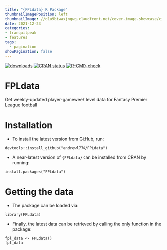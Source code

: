 ```yaml
---
title: "{FPLdata} R Package"
thumbnailImagePosition: left
thumbnailImage: //d1u9biwaxjngwg.cloudfront.net/cover-image-showcase/city-750.jpg
date: 2021-12-23
categories:
- tranquilpeak
- features
tags:
  - pagination
showPagination: false
---
```



<!-- badges: start -->
[![downloads](https://cranlogs.r-pkg.org/badges/FPLdata)](downloads)
[![CRAN status](https://www.r-pkg.org/badges/version/FPLdata)](https://CRAN.R-project.org/package=FPLdata)
[![R-CMD-check](https://github.com/andrewl776/FPLdata/workflows/R-CMD-check/badge.svg)](https://github.com/andrewl776/FPLdata/actions)
<!-- badges: end -->

# FPLdata
Get weekly-updated player-gameweek level data for Fantasy Premier League football

# Installation

- To install the latest version from GitHub, run:

```{r, eval=FALSE}
devtools::install_github("andrewl776/FPLdata")
```

- A near-latest version of `{FPLdata}` can be installed from CRAN by running:

```{r, eval=FALSE}
install.packages("FPLdata")
```

# Getting the data

- The package can be loaded via:

```{r, eval=FALSE}
library(FPLdata)
```

- Finally, the latest data can be retrieved by calling the only function in the package:

```{r, eval=FALSE}
fpl_data <- FPLdata()
fpl_data
```

